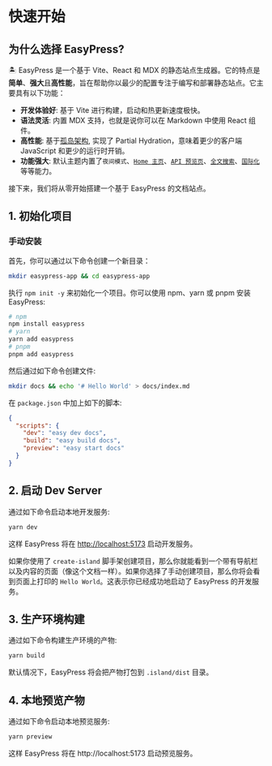 # 快速开始

## 为什么选择 EasyPress?

🏝️ EasyPress 是一个基于 Vite、React 和 MDX 的静态站点生成器。它的特点是**简单**、**强大**且**高性能**，旨在帮助你以最少的配置专注于编写和部署静态站点。它主要具有以下功能：

- **开发体验好**: 基于 Vite 进行构建，启动和热更新速度极快。
- **语法灵活**: 内置 MDX 支持，也就是说你可以在 Markdown 中使用 React 组件。
- **高性能**: 基于[孤岛架构](https://jasonformat.com/islands-architecture/), 实现了 Partial Hydration，意味着更少的客户端 JavaScript 和更少的运行时开销。
- **功能强大**: 默认主题内置了`夜间模式`、[`Home 主页`](/zh/guide/home-page)、[`API 预览页`](/zh/guide/api-page)、[`全文搜索`](/zh/guide/search)、[`国际化`](/zh/guide/i18n)等等能力。

接下来，我们将从零开始搭建一个基于 EasyPress 的文档站点。


## 1. 初始化项目

### 手动安装

首先，你可以通过以下命令创建一个新目录：

```bash
mkdir easypress-app && cd easypress-app
```

执行 `npm init -y` 来初始化一个项目。你可以使用 npm、yarn 或 pnpm 安装 EasyPress:

```bash
# npm
npm install easypress
# yarn
yarn add easypress
# pnpm
pnpm add easypress
```

然后通过如下命令创建文件:

```bash
mkdir docs && echo '# Hello World' > docs/index.md
```

在 `package.json` 中加上如下的脚本:

```json
{
  "scripts": {
    "dev": "easy dev docs",
    "build": "easy build docs",
    "preview": "easy start docs"
  }
}
```

## 2. 启动 Dev Server

通过如下命令启动本地开发服务:

```bash
yarn dev
```

这样 EasyPress 将在 <http://localhost:5173> 启动开发服务。

如果你使用了 `create-island` 脚手架创建项目，那么你就能看到一个带有导航栏以及内容的页面（像这个文档一样）。如果你选择了手动创建项目，那么你将会看到页面上打印的 `Hello World`。这表示你已经成功地启动了 EasyPress 的开发服务。

## 3. 生产环境构建

通过如下命令构建生产环境的产物:

```bash
yarn build
```

默认情况下，EasyPress 将会把产物打包到 `.island/dist` 目录。

## 4. 本地预览产物

通过如下命令启动本地预览服务:

```bash
yarn preview
```

这样 EasyPress 将在 http://localhost:5173 启动预览服务。
